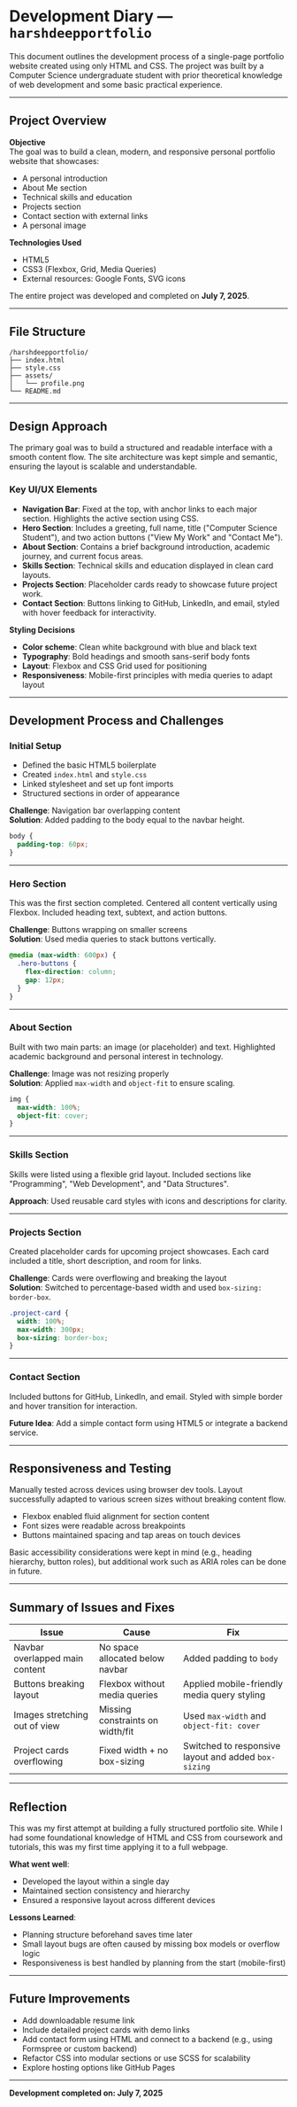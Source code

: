 # Development Diary — `harshdeepportfolio`

This document outlines the development process of a single-page portfolio website created using only HTML and CSS. The project was built by a Computer Science undergraduate student with prior theoretical knowledge of web development and some basic practical experience.

---

## Project Overview

**Objective**  
The goal was to build a clean, modern, and responsive personal portfolio website that showcases:

- A personal introduction
- About Me section
- Technical skills and education
- Projects section
- Contact section with external links
- A personal image

**Technologies Used**  
- HTML5  
- CSS3 (Flexbox, Grid, Media Queries)  
- External resources: Google Fonts, SVG icons

The entire project was developed and completed on **July 7, 2025**.

---

## File Structure

```
/harshdeepportfolio/
├── index.html
├── style.css
├── assets/
│   └── profile.png
└── README.md
```

---

## Design Approach

The primary goal was to build a structured and readable interface with a smooth content flow. The site architecture was kept simple and semantic, ensuring the layout is scalable and understandable.

### Key UI/UX Elements

- **Navigation Bar**: Fixed at the top, with anchor links to each major section. Highlights the active section using CSS.
- **Hero Section**: Includes a greeting, full name, title ("Computer Science Student"), and two action buttons ("View My Work" and "Contact Me").
- **About Section**: Contains a brief background introduction, academic journey, and current focus areas.
- **Skills Section**: Technical skills and education displayed in clean card layouts.
- **Projects Section**: Placeholder cards ready to showcase future project work.
- **Contact Section**: Buttons linking to GitHub, LinkedIn, and email, styled with hover feedback for interactivity.

**Styling Decisions**  
- **Color scheme**: Clean white background with blue and black text
- **Typography**: Bold headings and smooth sans-serif body fonts
- **Layout**: Flexbox and CSS Grid used for positioning
- **Responsiveness**: Mobile-first principles with media queries to adapt layout

---

## Development Process and Challenges

### Initial Setup

- Defined the basic HTML5 boilerplate
- Created `index.html` and `style.css`
- Linked stylesheet and set up font imports
- Structured sections in order of appearance

**Challenge**: Navigation bar overlapping content  
**Solution**: Added padding to the body equal to the navbar height.

```css
body {
  padding-top: 60px;
}
```

---

### Hero Section

This was the first section completed. Centered all content vertically using Flexbox. Included heading text, subtext, and action buttons.

**Challenge**: Buttons wrapping on smaller screens  
**Solution**: Used media queries to stack buttons vertically.

```css
@media (max-width: 600px) {
  .hero-buttons {
    flex-direction: column;
    gap: 12px;
  }
}
```

---

### About Section

Built with two main parts: an image (or placeholder) and text. Highlighted academic background and personal interest in technology.

**Challenge**: Image was not resizing properly  
**Solution**: Applied `max-width` and `object-fit` to ensure scaling.

```css
img {
  max-width: 100%;
  object-fit: cover;
}
```

---

### Skills Section

Skills were listed using a flexible grid layout. Included sections like "Programming", "Web Development", and "Data Structures".

**Approach**: Used reusable card styles with icons and descriptions for clarity.

---

### Projects Section

Created placeholder cards for upcoming project showcases. Each card included a title, short description, and room for links.

**Challenge**: Cards were overflowing and breaking the layout  
**Solution**: Switched to percentage-based width and used `box-sizing: border-box`.

```css
.project-card {
  width: 100%;
  max-width: 300px;
  box-sizing: border-box;
}
```

---

### Contact Section

Included buttons for GitHub, LinkedIn, and email. Styled with simple border and hover transition for interaction.

**Future Idea**: Add a simple contact form using HTML5 or integrate a backend service.

---

## Responsiveness and Testing

Manually tested across devices using browser dev tools. Layout successfully adapted to various screen sizes without breaking content flow.

- Flexbox enabled fluid alignment for section content
- Font sizes were readable across breakpoints
- Buttons maintained spacing and tap areas on touch devices

Basic accessibility considerations were kept in mind (e.g., heading hierarchy, button roles), but additional work such as ARIA roles can be done in future.

---

## Summary of Issues and Fixes

| Issue                          | Cause                              | Fix                                                   |
|-------------------------------|------------------------------------|--------------------------------------------------------|
| Navbar overlapped main content| No space allocated below navbar    | Added padding to `body`                                |
| Buttons breaking layout        | Flexbox without media queries      | Applied mobile-friendly media query styling            |
| Images stretching out of view | Missing constraints on width/fit   | Used `max-width` and `object-fit: cover`               |
| Project cards overflowing      | Fixed width + no box-sizing        | Switched to responsive layout and added `box-sizing`   |

---

## Reflection

This was my first attempt at building a fully structured portfolio site. While I had some foundational knowledge of HTML and CSS from coursework and tutorials, this was my first time applying it to a full webpage.

**What went well**:
- Developed the layout within a single day
- Maintained section consistency and hierarchy
- Ensured a responsive layout across different devices

**Lessons Learned**:
- Planning structure beforehand saves time later
- Small layout bugs are often caused by missing box models or overflow logic
- Responsiveness is best handled by planning from the start (mobile-first)

---

## Future Improvements

- Add downloadable resume link
- Include detailed project cards with demo links
- Add contact form using HTML and connect to a backend (e.g., using Formspree or custom backend)
- Refactor CSS into modular sections or use SCSS for scalability
- Explore hosting options like GitHub Pages

---

**Development completed on: July 7, 2025**
